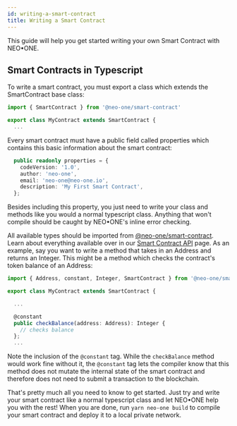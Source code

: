 ```yaml
---
id: writing-a-smart-contract
title: Writing a Smart Contract
---
```

This guide will help you get started writing your own Smart Contract with NEO•ONE.

## Smart Contracts in Typescript

To write a smart contract, you must export a class which extends the SmartContract base class:
```ts
import { SmartContract } from '@neo-one/smart-contract'

export class MyContract extends SmartContract {
  ...
```
Every smart contract must have a public field called properties which contains this basic information about the
smart contract:
```ts
  public readonly properties = {
    codeVersion: '1.0',
    author: 'neo-one',
    email: 'neo-one@neo-one.io',
    description: 'My First Smart Contract',
  };
```

Besides including this property, you just need to write your class and methods like you would a normal typescript class.  Anything that won't compile
should be caught by NEO•ONE's inline error checking.

All available types should be imported from [@neo-one/smart-contract](https://github.com/neo-one-suite/neo-one/blob/master/packages/neo-one-smart-contract/src/index.d.ts). Learn about everything available over in our [Smart Contract API](#/docs/en/smart-contract-api.html) page. As an example, say you want to write a method that takes in an Address
and returns an Integer.  This might be a method which checks the contract's token balance of an Address:
```ts
import { Address, constant, Integer, SmartContract } from '@neo-one/smart-contract'

export class MyContract extends SmartContract {

  ...

  @constant
  public checkBalance(address: Address): Integer {
    // checks balance
  };
  ...
```

Note the inclusion of the `@constant` tag.  While the `checkBalance` method would work fine without it, the `@constant` tag lets the compiler know that this method does not mutate the internal state of the smart contract and therefore does not need to submit a transaction to the blockchain.

That's pretty much all you need to know to get started.  Just try and write your smart contract like a normal typescript class and let NEO•ONE help you with the rest!  When you are done, run `yarn neo-one build` to compile your smart contract and deploy it to a local private network.

